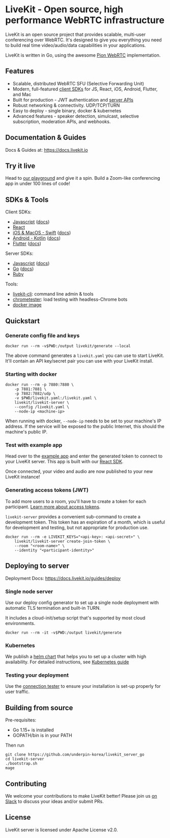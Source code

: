 # LiveKit - Open source, high performance WebRTC infrastructure

LiveKit is an open source project that provides scalable, multi-user conferencing over WebRTC. It's designed to give you
everything you need to build real time video/audio/data capabilities in your applications.

LiveKit is written in Go, using the awesome [Pion WebRTC](https://github.com/pion/webrtc) implementation.

## Features

- Scalable, distributed WebRTC SFU (Selective Forwarding Unit)
- Modern, full-featured [client SDKs](https://docs.livekit.io/references/client-sdks/) for JS, React, iOS, Android,
  Flutter, and Mac
- Built for production - JWT authentication and [server APIs](https://docs.livekit.io/guides/server-api)
- Robust networking & connectivity. UDP/TCP/TURN
- Easy to deploy - single binary, docker & kubernetes
- Advanced features - speaker detection, simulcast, selective subscription, moderation APIs, and webhooks.

## Documentation & Guides

Docs & Guides at: https://docs.livekit.io

## Try it live

Head to [our playground](https://livekit.io/playground) and give it a spin. Build a Zoom-like conferencing app in under
100 lines of code!

## SDKs & Tools

Client SDKs:

- [Javascript](https://github.com/livekit/client-sdk-js) ([docs](https://docs.livekit.io/client-sdk-js/))
- [React](https://github.com/livekit/livekit-react)
- [iOS & MacOS - Swift](https://github.com/livekit/client-sdk-swift) ([docs](https://docs.livekit.io/client-sdk-swift/))
- [Android - Kotlin](https://github.com/livekit/client-sdk-android) ([docs](https://docs.livekit.io/client-sdk-android/))
- [Flutter](https://github.com/livekit/client-sdk-flutter) ([docs](https://docs.livekit.io/client-sdk-flutter/))

Server SDKs:

- [Javascript](https://github.com/livekit/server-sdk-js) ([docs](https://docs.livekit.io/server-sdk-js/))
- [Go](https://github.com/livekit/server-sdk-go) ([docs](https://pkg.go.dev/github.com/livekit/server-sdk-go))
- [Ruby](https://github.com/livekit/server-sdk-ruby)

Tools:

- [livekit-cli](https://github.com/livekit/livekit-cli): command line admin & tools
- [chrometester](https://github.com/livekit/chrometester): load testing with headless-Chrome bots
- [docker image](https://hub.docker.com/r/livekit/livekit-server)

## Quickstart

### Generate config file and keys

```shell
docker run --rm -v$PWD:/output livekit/generate --local
```

The above command generates a `livekit.yaml` you can use to start LiveKit. It'll contain an API key/secret pair you can
use with your LiveKit install.

### Starting with docker

```shell
docker run --rm -p 7880:7880 \
    -p 7881:7881 \
    -p 7882:7882/udp \
    -v $PWD/livekit.yaml:/livekit.yaml \
    livekit/livekit-server \
    --config /livekit.yaml \
    --node-ip <machine-ip>
```

When running with docker, `--node-ip` needs to be set to your machine's IP address. If the service will be exposed to
the public Internet, this should the machine's public IP.

### Test with example app

Head over to the [example app](https://example.livekit.io) and enter the generated token to connect to your LiveKit
server. This app is built with our [React SDK](https://github.com/livekit/livekit-react).

Once connected, your video and audio are now published to your new LiveKit instance!

### Generating access tokens (JWT)

To add more users to a room, you'll have to create a token for each
participant. [Learn more about access tokens](https://docs.livekit.io/guides/access-tokens/).

`livekit-server` provides a convenient sub-command to create a development token. This token has an expiration of a
month, which is useful for development and testing, but not appropriate for production use.

```shell
docker run --rm -e LIVEKIT_KEYS="<api-key>: <api-secret>" \
    livekit/livekit-server create-join-token \
    --room "<room-name>" \
    --identity "<participant-identity>"
```

## Deploying to server

Deployment Docs: https://docs.livekit.io/guides/deploy

### Single node server

Use our deploy config generator to set up a single node deployment with automatic TLS termination and built-in TURN.

It includes a cloud-init/setup script that's supported by most cloud environments.

```shell
docker run --rm -it -v$PWD:/output livekit/generate
```

### Kubernetes

We publish a [helm chart](https://github.com/livekit/livekit-helm) that helps you to set up a cluster with high
availability. For detailed instructions, see [Kubernetes guide](https://docs.livekit.io/deploy/kubernetes)

### Testing your deployment

Use the [connection tester](https://livekit.io/connection-test) to ensure your installation is set-up properly for user
traffic.

## Building from source

Pre-requisites:

- Go 1.15+ is installed
- GOPATH/bin is in your PATH

Then run

```shell
git clone https://github.com/underpin-korea/livekit_server_go
cd livekit-server
./bootstrap.sh
mage
```

## Contributing

We welcome your contributions to make LiveKit better! Please join
us [on Slack](https://join.slack.com/t/livekit-users/shared_invite/zt-rrdy5abr-5pZ1wW8pXEkiQxBzFiXPUg) to discuss your
ideas and/or submit PRs.

## License

LiveKit server is licensed under Apache License v2.0.
